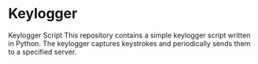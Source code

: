 # Keylogger
Keylogger Script This repository contains a simple keylogger script written in Python. The keylogger captures keystrokes and periodically sends them to a specified server.
